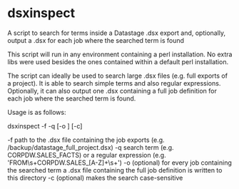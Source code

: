 # dsxinspect
A script to search for terms inside a Datastage .dsx export and, optionally, output a .dsx for each job where the searched term is found

This script will run in any environment containing a perl installation. No extra libs were used besides the ones contained within a default perl installation.

The script can ideally be used to search large .dsx files (e.g. full exports of a project). It is able to search simple terms and also regular expressions. Optionally, it can also output one .dsx containing a full job definition for each job where the searched term is found.

Usage is as follows:

dsxinspect -f <path to file> -q <term> [-o <directory>] [-c]
  
  -f path to the .dsx file containing the job exports (e.g. /backup/datastage_full_project.dsx)
  -q search term (e.g. CORPDW.SALES_FACTS) or a regular expression (e.g. 'FROM\s+CORPDW\.SALES_[A-Z]+\s+')
  -o (optional) for every job containing the searched term a .dsx file containing the full job definition is written to this directory
  -c (optional) makes the search case-sensitive
  
